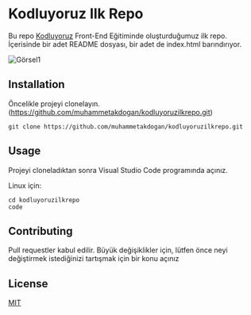 # Kodluyoruz Ilk Repo

Bu repo [Kodluyoruz](https://kodluyoruz.org) Front-End Eğitiminde oluşturduğumuz ilk repo. İçerisinde bir adet README dosyası, bir adet de index.html barındırıyor.

![Görsel1](https://raw.githubusercontent.com/muhammetakdogan/kodluyoruzilkrepo/main/G%C3%B6rsel1.png)

## Installation

Öncelikle projeyi clonelayın. (https://github.com/muhammetakdogan/kodluyoruzilkrepo.git)

```
git clone https://github.com/muhammetakdogan/kodluyoruzilkrepo.git
```

## Usage

Projeyi cloneladıktan sonra Visual Studio Code programında açınız.

Linux için:

```
cd kodluyoruzilkrepo
code
```

## Contributing

Pull requestler kabul edilir. Büyük değişiklikler için, lütfen önce neyi değiştirmek istediğinizi tartışmak için bir konu açınız

## License

[MIT](https://choosealicense.com/licenses/mit/)
